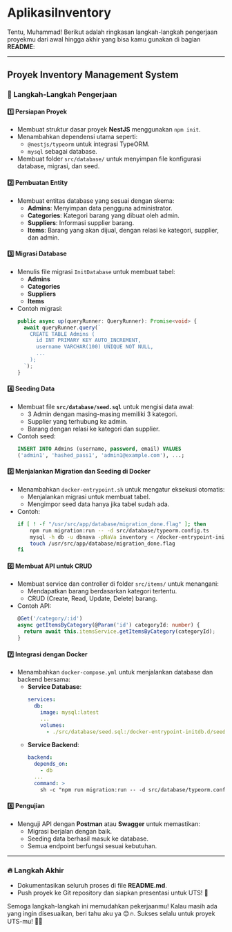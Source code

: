 # AplikasiInventory
 
Tentu, Muhammad! Berikut adalah ringkasan langkah-langkah pengerjaan proyekmu dari awal hingga akhir yang bisa kamu gunakan di bagian **README**:

---

## **Proyek Inventory Management System**

### **📌 Langkah-Langkah Pengerjaan**
#### **1️⃣ Persiapan Proyek**
- Membuat struktur dasar proyek **NestJS** menggunakan `npm init`.
- Menambahkan dependensi utama seperti:
  - `@nestjs/typeorm` untuk integrasi TypeORM.
  - `mysql` sebagai database.
- Membuat folder `src/database/` untuk menyimpan file konfigurasi database, migrasi, dan seed.

#### **2️⃣ Pembuatan Entity**
- Membuat entitas database yang sesuai dengan skema:
  - **Admins**: Menyimpan data pengguna administrator.
  - **Categories**: Kategori barang yang dibuat oleh admin.
  - **Suppliers**: Informasi supplier barang.
  - **Items**: Barang yang akan dijual, dengan relasi ke kategori, supplier, dan admin.

#### **3️⃣ Migrasi Database**
- Menulis file migrasi `InitDatabase` untuk membuat tabel:
  - **Admins**
  - **Categories**
  - **Suppliers**
  - **Items**  
- Contoh migrasi:
  ```typescript
  public async up(queryRunner: QueryRunner): Promise<void> {
    await queryRunner.query(`
      CREATE TABLE Admins (
        id INT PRIMARY KEY AUTO_INCREMENT,
        username VARCHAR(100) UNIQUE NOT NULL,
        ...
      );
    `);
  }
  ```

#### **4️⃣ Seeding Data**
- Membuat file **`src/database/seed.sql`** untuk mengisi data awal:
  - 3 Admin dengan masing-masing memiliki 3 kategori.
  - Supplier yang terhubung ke admin.
  - Barang dengan relasi ke kategori dan supplier.
- Contoh seed:
  ```sql
  INSERT INTO Admins (username, password, email) VALUES
  ('admin1', 'hashed_pass1', 'admin1@example.com'), ...;
  ```

#### **5️⃣ Menjalankan Migration dan Seeding di Docker**
- Menambahkan `docker-entrypoint.sh` untuk mengatur eksekusi otomatis:
  - Menjalankan migrasi untuk membuat tabel.
  - Mengimpor seed data hanya jika tabel sudah ada.
- Contoh:
  ```bash
  if [ ! -f "/usr/src/app/database/migration_done.flag" ]; then
      npm run migration:run -- -d src/database/typeorm.config.ts
      mysql -h db -u dbnava -pNaVa inventory < /docker-entrypoint-initdb.d/seed.sql
      touch /usr/src/app/database/migration_done.flag
  fi
  ```

#### **6️⃣ Membuat API untuk CRUD**
- Membuat service dan controller di folder `src/items/` untuk menangani:
  - Mendapatkan barang berdasarkan kategori tertentu.
  - CRUD (Create, Read, Update, Delete) barang.
- Contoh API:  
  ```typescript
  @Get('/category/:id')
  async getItemsByCategory(@Param('id') categoryId: number) {
    return await this.itemsService.getItemsByCategory(categoryId);
  }
  ```

#### **7️⃣ Integrasi dengan Docker**
- Menambahkan `docker-compose.yml` untuk menjalankan database dan backend bersama:
  - **Service Database**:
    ```yaml
    services:
      db:
        image: mysql:latest
        ...
        volumes:
          - ./src/database/seed.sql:/docker-entrypoint-initdb.d/seed.sql
    ```
  - **Service Backend**:
    ```yaml
    backend:
      depends_on:
        - db
      ...
      command: >
        sh -c "npm run migration:run -- -d src/database/typeorm.config.ts && npm run start:dev"
    ```

#### **8️⃣ Pengujian**
- Menguji API dengan **Postman** atau **Swagger** untuk memastikan:
  - Migrasi berjalan dengan baik.
  - Seeding data berhasil masuk ke database.
  - Semua endpoint berfungsi sesuai kebutuhan.

---

### **🔥 Langkah Akhir**
- Dokumentasikan seluruh proses di file **README.md**.
- Push proyek ke Git repository dan siapkan presentasi untuk UTS! 🎉

Semoga langkah-langkah ini memudahkan pekerjaanmu! Kalau masih ada yang ingin disesuaikan, beri tahu aku ya 😊🔥. Sukses selalu untuk proyek UTS-mu! 🚀🎉
